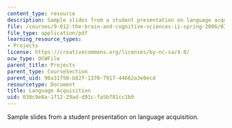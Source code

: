 ```yaml
---
content_type: resource
description: Sample slides from a student presentation on language acquisition.
file: /courses/9-012-the-brain-and-cognitive-sciences-ii-spring-2006/038c9e8a1f1229add91cfa5b781cc1b9_mfrank_presentat.pdf
file_type: application/pdf
learning_resource_types:
- Projects
license: https://creativecommons.org/licenses/by-nc-sa/4.0/
ocw_type: OCWFile
parent_title: Projects
parent_type: CourseSection
parent_uid: 98a31f58-b82f-1370-7917-44662a3e0ecd
resourcetype: Document
title: Language Acquisition
uid: 038c9e8a-1f12-29ad-d91c-fa5b781cc1b9
---
```

Sample slides from a student presentation on language acquisition.